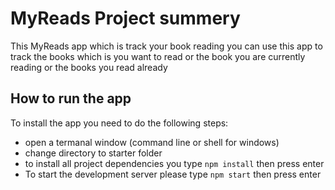 # MyReads Project summery 

This MyReads app which is track your book reading you can use this app to track the books which is you want to read or the book you are currently reading or the books you read already

## How to run the app 

To install the app you need to do the following steps:

- open a termanal window (command line or shell for windows)
- change directory to starter folder
- to install all project dependencies you type `npm install` then press enter 
- To start the development server please type `npm start` then press enter



